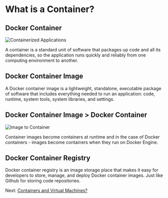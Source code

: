 # What is a Container?

## Docker Container

![Containerized Applications](https://raw.githubusercontent.com/timshingyu/docker-guide/master/images/containerized_applications.png)

A container is a standard unit of software that packages up code and all its dependencies, so the application runs quickly and reliably from one computing environment to another.

## Docker Container Image

A Docker container image is a lightweight, standalone, executable package of software that includes everything needed to run an application: code, runtime, system tools, system libraries, and settings.

## Docker Container Image > Docker Container

![Image to Container](https://raw.githubusercontent.com/timshingyu/docker-guide/master/images/image_to_container.png)

Container images become containers at runtime and in the case of Docker containers - images become containers when they run on Docker Engine.

## Docker Container Registry

Docker container registry is an image storage place that makes it easy for developers to store, manage, and deploy Docker container images. Just like Github for storing code repositories.

Next: [Containers and Virtual Machines?](03-containers-and-virtual-machines.md)